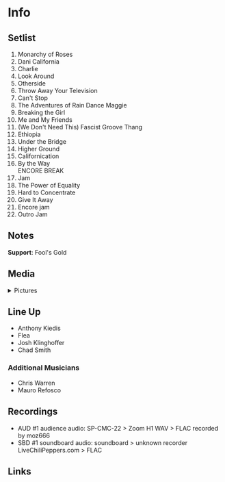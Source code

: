 # Info

## Setlist

1. Monarchy of Roses
2. Dani California
3. Charlie
4. Look Around
5. Otherside
6. Throw Away Your Television
7. Can't Stop
8. The Adventures of Rain Dance Maggie
9. Breaking the Girl
10. Me and My Friends
11. (We Don't Need This) Fascist Groove Thang
12. Ethiopia
13. Under the Bridge
14. Higher Ground
15. Californication
16. By the Way
<br> ENCORE BREAK
17. Jam
18. The Power of Equality
19. Hard to Concentrate
20. Give It Away
21. Encore jam
22. Outro Jam

## Notes

**Support**: Fool's Gold

## Media 

<details>
  <summary>Pictures</summary>
  <!--<img alt="Setlist" title="Setlist" src="_.jpg" height="200" />
  <img alt="Flyer" title="Flyer" src="_.jpg" height="200" />-->
</details>

## Line Up

* Anthony Kiedis
* Flea
* Josh Klinghoffer
* Chad Smith

### Additional Musicians

* Chris Warren  
* Mauro Refosco

## Recordings

* AUD #1 audience audio: SP-CMC-22 > Zoom H1 WAV > FLAC recorded by moz666  
* SBD #1 soundboard audio: soundboard > unknown recorder LiveChiliPeppers.com > FLAC

## Links